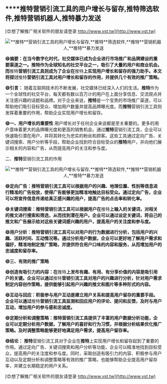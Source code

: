 ## ****推特**营销引流工具的用户增长与留存,**推特**筛选软件,**推特**营销机器人,**推特**暴力发送**

[😍想了解推广相关软件的朋友请登录 http://www.vst.tw](http://www.vst.tw)

 <center><img src="https://vst.tw/MP4/tuiguang/png/2.png" alt="**推特**营销引流工具的用户增长与留存,**推特**筛选软件,**推特**营销机器人,**推特**暴力发送"></center>

**😄摘要：在当今数字化时代，社交媒体已成为企业进行市场推广和品牌建设的重要渠道之一。**推特**作为全球知名的社交平台之一，吸引了大量的用户和商业机会。而**推特**营销引流工具则成为了企业在**推特**上实现用户增长和留存的强力助手。本文将探讨**推特**营销引流工具对用户增长和留存的作用，并提供几个有效的推广策略。**

**😄引言：**
随着互联网技术的不断发展，社交媒体已经深入人们的生活。**推特**作为一个全球性的社交平台，每天都有数以百万计的用户在上面分享信息、交流观点并关注感兴趣的话题和品牌。对于企业来说，**推特**是一个宝贵的市场推广渠道，可以帮助他们吸引目标受众、增加用户数量并提高品牌曝光度。而**推特**营销引流工具则发挥着重要的作用，帮助企业实现用户增长和留存。

**😄一、用户增长的重要性**
用户增长对于任何企业来说都是至关重要的。更多的用户意味着更大的品牌曝光度和更高的销售机会。通过**推特**营销引流工具，企业可以快速吸引潜在用户，并将其转化为忠实的粉丝和顾客。这些工具通过定向广告、关键词搜索、用户分析等手段，帮助企业找到符合目标受众的**推特**用户，并向他们展示相关的内容和广告，从而提高用户的关注和参与度。

二、**推特**营销引流工具的作用

 <center><img src="https://vst.tw/MP4/tuiguang/png/7.png" alt="**推特**营销引流工具的用户增长与留存,**推特**筛选软件,**推特**营销机器人,**推特**暴力发送"></center>

**😄定向广告：**推特**营销引流工具可以根据用户的兴趣、地理位置、性别等信息进行精准的广告投放，使得广告能够更加精准地触达目标受众。通过定向广告，企业可以将宣传信息传递给真正感兴趣的用户，提高广告的点击率和转化率。**

**😄关键词搜索：**推特**营销引流工具可以根据用户在**推特**上输入的关键词，对相关的推文进行搜索和筛选，从而找到潜在用户。企业可以通过设定关键词，将自己的推文和广告展示给对这些关键词感兴趣的用户，提高用户的关注度和参与度。**

**😄用户分析：**推特**营销引流工具可以对用户的行为数据进行分析，包括用户的兴趣、活跃时间、互动情况等。通过分析用户数据，企业可以更好地了解用户需求和偏好，精准地制定推广策略，并提供符合用户口味的内容和服务，从而增加用户的忠诚度和留存率。**

**😄三、有效的推广策略**

**😄创造有吸引力的内容：在**推特**上发布有趣、有用、有分享价值的内容是吸引用户的关键。企业可以通过**推特**营销引流工具对用户的兴趣进行分析，针对用户需求制定内容创作策略，提供能够引起用户兴趣的推文和图片等多种形式的内容。**

**😄互动与回应：积极参与用户互动是建立用户关系和提高用户留存的重要手段。企业可以通过**推特**营销引流工具监测和回应用户的评论、提问和反馈，及时与用户互动，增加用户的参与感和忠诚度。**

**😄定期分析和调整策略：**推特**营销引流工具提供了丰富的用户数据分析功能，企业可以定期分析用户数据，了解用户的喜好和行为习惯，并根据分析结果优化推广策略。及时调整策略能够更好地满足用户需求，提高用户留存率。**

**😄结论：**
**推特**营销引流工具对于企业在**推特**上实现用户增长和留存起到了重要的作用。通过定向广告、关键词搜索和用户分析等功能，企业可以精准地找到目标受众，提高用户的关注度和参与度。同时，采取创造有吸引力的内容、积极参与用户互动以及定期分析和调整策略等有效的推广策略，也能够帮助企业提高用户留存率，并建立长期稳定的用户关系。

[😍想了解推广相关软件的朋友请登录 http://www.vst.tw](http://www.vst.tw)



